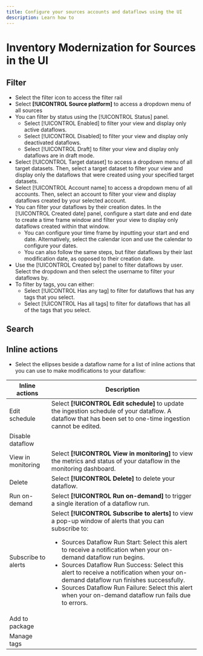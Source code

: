 ```yaml
---
title: Configure your sources accounts and dataflows using the UI
description: Learn how to 
---
```

# Inventory Modernization for Sources in the UI


## Filter 

* Select the filter icon to access the filter rail
* Select **[!UICONTROL Source platform]** to access a dropdown menu of all sources
* You can filter by status using the [!UICONTROL Status] panel.
  * Select [!UICONTROL Enabled] to filter your view and display only active dataflows.
  * Select [!UICONTROL Disabled] to filter your view and display only deactivated dataflows.
  * Select [!UICONTROL Draft] to filter your view and display only dataflows are in draft mode.
* Select [!UICONTROL Target dataset] to  access a dropdown menu of all target datasets. Then, select a target dataset to filter your view and display only the dataflows that were created using your specified target datasets.
* Select [!UICONTROL Account name] to access a dropdown menu of all accounts. Then, select an account to filter your view and display dataflows created by your selected account.
* You can filter your dataflows by their creation dates. In the [!UICONTROL Created date] panel, configure a start date and end date to create a time frame window and filter your view to display only dataflows created within that window.
  * You can configure your time frame by inputting your start and end date. Alternatively, select the calendar icon and use the calendar to configure your dates.
  * You can also follow the same steps, but filter dataflows by their last modification date, as opposed to their creation date.
* Use the [!UICONTROL Created by] panel to filter dataflows by user. Select the dropdown and then select the username to filter your dataflows by.
* To filter by tags, you can either:
  * Select [!UICONTROL Has any tag] to filter for dataflows that has any tags that you select.
  * Select [!UICONTROL Has all tags] to filter for dataflows that has all of the tags that you select.

## Search

## Inline actions

* Select the ellipses beside a dataflow name for a list of inline actions that you can use to make modifications to your dataflow:

| Inline actions | Description |
| --- | --- |
| Edit schedule | Select **[!UICONTROL Edit schedule]** to update the ingestion schedule of your dataflow. A dataflow that has been set to one-time ingestion cannot be edited. |
| Disable dataflow | |
| View in monitoring | Select **[!UICONTROL View in monitoring]** to view the metrics and status of your dataflow in the monitoring dashboard. |
| Delete | Select **[!UICONTROL Delete]** to delete your dataflow. |
| Run on-demand | Select **[!UICONTROL Run on-demand]** to trigger a single iteration of a dataflow run. |
| Subscribe to alerts | Select **[!UICONTROL Subscribe to alerts]** to view a pop-up window of alerts that you can subscribe to: <ul><li>Sources Dataflow Run Start: Select this alert to receive a notification when your on-demand dataflow run begins.</li><li>Sources Dataflow Run Success: Select this alert to receive a notification when your on-demand dataflow run finishes successfully.</li><li>Sources Dataflow Run Failure: Select this alert when your on-demand dataflow run fails due to errors.</li></ul>  |
| Add to package | |
| Manage tags | |